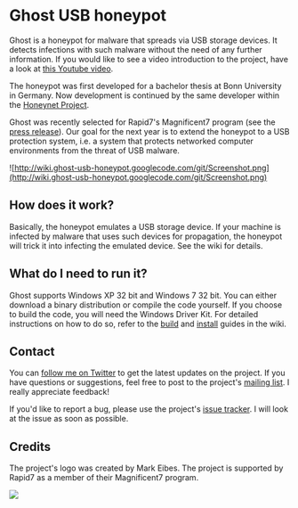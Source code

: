 # Ghost USB honeypot #

Ghost is a honeypot for malware that spreads via USB storage devices. It detects infections with such malware without the need of any further information. If you would like to see a video introduction to the project, have a look at [this Youtube video](http://www.youtube.com/watch?v=9G9oo3b9qR4).

The honeypot was first developed for a bachelor thesis at Bonn University in Germany. Now development is continued by the same developer within the [Honeynet Project](https://honeynet.org/).

Ghost was recently selected for Rapid7's Magnificent7 program (see the [press release](http://www.rapid7.com/news-events/press-releases/2012/2012-second-round-magnificent7-program.jsp)). Our goal for the next year is to extend the honeypot to a USB protection system, i.e. a system that protects networked computer environments from the threat of USB malware.

![http://wiki.ghost-usb-honeypot.googlecode.com/git/Screenshot.png](http://wiki.ghost-usb-honeypot.googlecode.com/git/Screenshot.png)

## How does it work? ##

Basically, the honeypot emulates a USB storage device. If your machine is infected by malware that uses such devices for propagation, the honeypot will trick it into infecting the emulated device. See the wiki for details.

## What do I need to run it? ##

Ghost supports Windows XP 32 bit and Windows 7 32 bit. You can either download a binary distribution or compile the code yourself. If you choose to build the code, you will need the Windows Driver Kit. For detailed instructions on how to do so, refer to the [build](BuildGuide.md) and [install](InstallGuide.md) guides in the wiki.

## Contact ##

You can [follow me on Twitter](https://twitter.com/poeplau) to get the latest updates on the project. If you have questions or suggestions, feel free to post to the project's [mailing list](https://public.honeynet.org/mailman/listinfo/usb-honeypot). I really appreciate feedback!

If you'd like to report a bug, please use the project's [issue tracker](http://code.google.com/p/ghost-usb-honeypot/issues/list). I will look at the issue as soon as possible.

## Credits ##

The project's logo was created by Mark Eibes. The project is supported by Rapid7 as a member of their Magnificent7 program.

[![](http://wiki.ghost-usb-honeypot.googlecode.com/git/powered-by-rapid7.png)](https://community.rapid7.com/community/open_source/magnificent7)